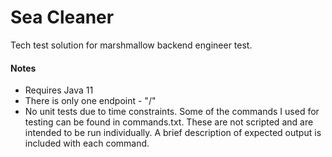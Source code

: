 # Sea Cleaner
Tech test solution for marshmallow backend engineer test.


#### Notes

- Requires Java 11
- There is only one endpoint - "/"
- No unit tests due to time constraints. Some of the commands I used for testing
can be found in commands.txt. These are not scripted and are intended to be run individually.
 A brief description of expected output is included with each command.